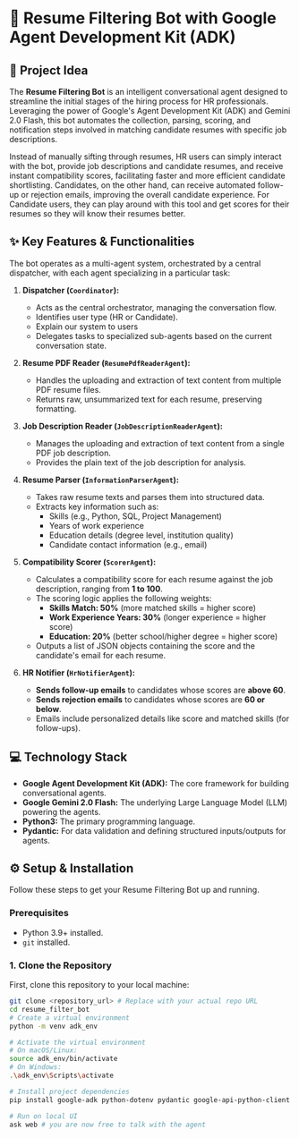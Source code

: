 # 🤖 Resume Filtering Bot with Google Agent Development Kit (ADK)

## 🚀 Project Idea

The **Resume Filtering Bot** is an intelligent conversational agent designed to streamline the initial stages of the hiring process for HR professionals. Leveraging the power of Google's Agent Development Kit (ADK) and Gemini 2.0 Flash, this bot automates the collection, parsing, scoring, and notification steps involved in matching candidate resumes with specific job descriptions.

Instead of manually sifting through resumes, HR users can simply interact with the bot, provide job descriptions and candidate resumes, and receive instant compatibility scores, facilitating faster and more efficient candidate shortlisting. Candidates, on the other hand, can receive automated follow-up or rejection emails, improving the overall candidate experience. 
For Candidate users, they can play around with this tool and get scores for their resumes so they will know their resumes better.

## ✨ Key Features & Functionalities

The bot operates as a multi-agent system, orchestrated by a central dispatcher, with each agent specializing in a particular task:

1.  **Dispatcher (`Coordinator`):**
    * Acts as the central orchestrator, managing the conversation flow.
    * Identifies user type (HR or Candidate).
    * Explain our system to users
    * Delegates tasks to specialized sub-agents based on the current conversation state.

2.  **Resume PDF Reader (`ResumePdfReaderAgent`):**
    * Handles the uploading and extraction of text content from multiple PDF resume files.
    * Returns raw, unsummarized text for each resume, preserving formatting.

3.  **Job Description Reader (`JobDescriptionReaderAgent`):**
    * Manages the uploading and extraction of text content from a single PDF job description.
    * Provides the plain text of the job description for analysis.

4.  **Resume Parser (`InformationParserAgent`):**
    * Takes raw resume texts and parses them into structured data.
    * Extracts key information such as:
        * Skills (e.g., Python, SQL, Project Management)
        * Years of work experience
        * Education details (degree level, institution quality)
        * Candidate contact information (e.g., email)

5.  **Compatibility Scorer (`ScorerAgent`):**
    * Calculates a compatibility score for each resume against the job description, ranging from **1 to 100**.
    * The scoring logic applies the following weights:
        * **Skills Match: 50%** (more matched skills = higher score)
        * **Work Experience Years: 30%** (longer experience = higher score)
        * **Education: 20%** (better school/higher degree = higher score)
    * Outputs a list of JSON objects containing the score and the candidate's email for each resume.

8.  **HR Notifier (`HrNotifierAgent`):**
    * **Sends follow-up emails** to candidates whose scores are **above 60**.
    * **Sends rejection emails** to candidates whose scores are **60 or below**.
    * Emails include personalized details like score and matched skills (for follow-ups).

## 💻 Technology Stack

* **Google Agent Development Kit (ADK):** The core framework for building conversational agents.
* **Google Gemini 2.0 Flash:** The underlying Large Language Model (LLM) powering the agents.
* **Python3:** The primary programming language.
* **Pydantic:** For data validation and defining structured inputs/outputs for agents.

## ⚙️ Setup & Installation

Follow these steps to get your Resume Filtering Bot up and running.

### Prerequisites

* Python 3.9+ installed.
* `git` installed.

### 1. Clone the Repository

First, clone this repository to your local machine:

```bash
git clone <repository_url> # Replace with your actual repo URL
cd resume_filter_bot
# Create a virtual environment
python -m venv adk_env

# Activate the virtual environment
# On macOS/Linux:
source adk_env/bin/activate
# On Windows:
.\adk_env\Scripts\activate

# Install project dependencies
pip install google-adk python-dotenv pydantic google-api-python-client google-auth-oauthlib

# Run on local UI
ask web # you are now free to talk with the agent
